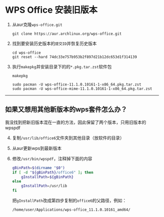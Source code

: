 # WPS Office 安装旧版本

1. 从aur克隆`wps-office.git`
    ```
    git clone https://aur.archlinux.org/wps-office.git
    ```

2. 找到要安装历史版本的`提交ID`并恢复历史版本
    ```
    cd wps-office
    git reset --hard 74dc33e757b953b2f897d21b12dc653d1f314139
    ```

3. 执行`makepkg`并安装目录下的的`*.pkg.tar.zst`软件包
    ```
    makepkg

    sudo pacman -U wps-office-11.1.0.10161-1-x86_64.pkg.tar.zst
    sudo pacman -U wps-office-mime-11.1.0.10161-1-x86_64.pkg.tar.zst
    ```

---

## 如果又想用其他新版本的wps套件怎么办？

我没找到把新旧版本混在一直的方法，因此保留了两个版本，只用旧版本的wpspdf

4. 复制`/usr/lib/office6`文件夹到其他目录（放软件的目录）

5. 从aur更新wps到最新版本

6. 修改`/usr/bin/wpspdf`，注释掉下面的内容
    ```bash
    gBinPath=$(dirname "$0")
    if [ -d "${gBinPath}/office6" ]; then
	    gInstallPath=${gBinPath}
    else
	    gInstallPath=/usr/lib
    fi
    ```
    把`gInstallPath`改成第四步复制的`office6`的父路径，例如：
    ```bash
    /home/user/Applications/wps-office_11.1.0.10161_amd64/
    ```
